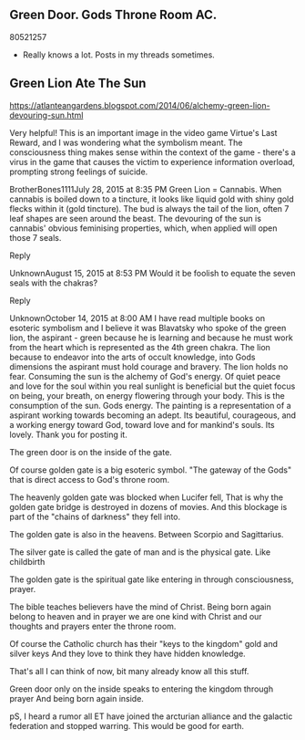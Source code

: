 ## Green Door. Gods Throne Room AC. 

80521257

- Really knows a lot. Posts in my threads sometimes. 

## Green Lion Ate The Sun

https://atlanteangardens.blogspot.com/2014/06/alchemy-green-lion-devouring-sun.html

Very helpful! This is an important image in the video game Virtue's Last Reward, and I was wondering what the symbolism meant. 
The consciousness thing makes sense within the context of the game - there's a virus 
in the game that causes the victim to experience information overload, prompting strong feelings of suicide.


BrotherBones1111July 28, 2015 at 8:35 PM
Green Lion = Cannabis. When cannabis is boiled down to a tincture, it looks like liquid gold with shiny gold flecks within it (gold tincture). 
The bud is always the tail of the lion, often 7 leaf shapes are seen around the beast. The devouring of the sun is cannabis' obvious 
feminising properties, which, when applied will open those 7 seals.

Reply

UnknownAugust 15, 2015 at 8:53 PM
Would it be foolish to equate the seven seals with the chakras?

Reply

UnknownOctober 14, 2015 at 8:00 AM
I have read multiple books on esoteric symbolism and I believe it was Blavatsky who spoke of 
the green lion, the aspirant - green because he is learning and because he must work from the 
heart which is represented as the 4th green chakra. The lion because to endeavor into the arts 
of occult knowledge, into Gods dimensions the aspirant must hold courage and bravery. The lion 
holds no fear. Consuming the sun is the alchemy of God's energy. Of quiet peace and love for 
the soul within you real sunlight is beneficial but the quiet focus on being, your 
breath, on energy flowering through your body. This is the consumption of the sun. Gods energy. 
The painting is a representation of a aspirant working towards becoming an adept. Its beautiful, 
courageous, and a working energy toward God, toward love and for mankind's souls. Its lovely. 
Thank you for posting it.

The green door is on the inside of the gate.

Of course golden gate is a big esoteric symbol.
"The gateway of the Gods" that is direct access to God's throne room.

The heavenly golden gate was blocked when Lucifer fell,
That is why the golden gate bridge is destroyed in dozens of movies. And this blockage 
is part of the "chains of darkness" they fell into.

The golden gate is also in the heavens. Between Scorpio and Sagittarius.

The silver gate is called the gate of man and is the physical gate. Like childbirth

The golden gate is the spiritual gate like entering in through consciousness, prayer.

The bible teaches believers have the mind of Christ.
Being born again belong to heaven and in prayer we are one kind with Christ and our thoughts and prayers 
enter the throne room.

Of course the Catholic church has their "keys to the kingdom" gold and silver keys And they love to think they have hidden knowledge.

That's all I can think of now, bit many already know all this stuff.

Green door only on the inside speaks to entering the kingdom through prayer And being born again inside.

pS, I heard a rumor all ET have joined the arcturian alliance and the galactic federation and stopped 
warring. This would be good for earth.
